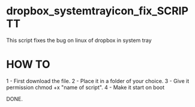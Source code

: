 # dropbox_systemtrayicon_fix_SCRIPTT
This script fixes the bug on linux of dropbox in system tray


# HOW TO

1 - First download the file.
2 - Place it in a folder of your choice.
3 - Give it permission chmod +x "name of script".
4 - Make it start on boot 

DONE.
